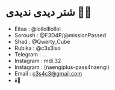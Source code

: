 # شتر دیدی ندیدی 🥷🏻

- Eitaa : @lollolIlollol
- Soroush : @F3D4P/@missionPassed
- Shad : @Qwerty_Cube
- Rubika : @c3s3iso
- Telegram : ...
- Instagram : mdi.32
- Instagram : (naengiplus-pass4naengi)
- Email : c3s4c3@gmail.com
- 🕯️🧠

